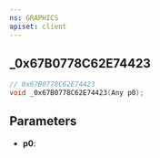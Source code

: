 ```yaml
---
ns: GRAPHICS
apiset: client
---
```

## _0x67B0778C62E74423

```c
// 0x67B0778C62E74423
void _0x67B0778C62E74423(Any p0);
```


## Parameters
* **p0**:



